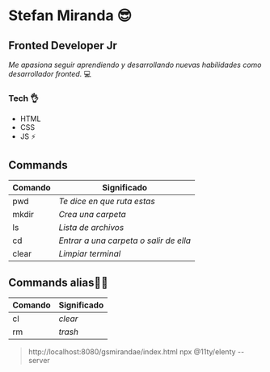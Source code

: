 
# Stefan Miranda 😎
## Fronted Developer Jr

*Me apasiona seguir aprendiendo y desarrollando nuevas habilidades como desarrollador fronted.* 💻

### Tech 👌
- HTML
- CSS
- JS
⚡

## Commands
| Comando| Significado |
| ------ | ------ |
| pwd | *Te dice en que ruta estas* |
| mkdir | *Crea una carpeta*|
| ls | *Lista de archivos*|
| cd| *Entrar a una carpeta o salir de ella*|
| clear | *Limpiar terminal*|

## Commands alias👴🏼

|Comando| Significado|
| ------ | ------ |
| cl | *clear* |
| rm | *trash* |

> http://localhost:8080/gsmirandae/index.html
> npx @11ty/elenty --server
